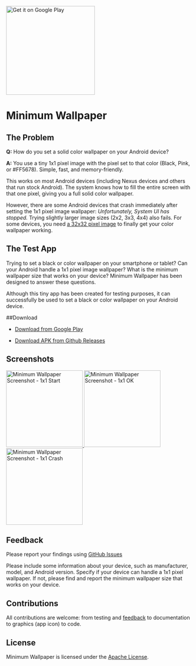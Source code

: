 <a href='https://play.google.com/store/apps/details?id=com.ahelloworlddev.minimumwallpaper'><img alt='Get it on Google Play' src='https://play.google.com/intl/en_us/badges/images/generic/en_badge_web_generic.png' width="240"/></a>

# Minimum Wallpaper

## The Problem

**Q:** How do you set a solid color wallpaper on your Android device?

**A:** You use a tiny 1x1 pixel image with the pixel set to that color (Black, Pink, or #FF5678). Simple, fast, and memory-friendly.

This works on most Android devices (including Nexus devices and others that run stock Android). The system knows how to fill the entire screen with that one pixel, giving you a full solid color wallpaper.

However, there are some Android devices that crash immediately after setting the 1x1 pixel image wallpaper: *Unfortunately, System UI has stopped.* Trying slightly larger image sizes (2x2, 3x3, 4x4) also fails. For some devices, you need [a 32x32 pixel image](https://github.com/AHelloWorldDev/MinimumWallpaper/issues/1) to finally get your color wallpaper working.

## The Test App

Trying to set a black or color wallpaper on your smartphone or tablet? Can your Android handle a 1x1 pixel image wallpaper? What is the minimum wallpaper size that works on your device? Minimum Wallpaper has been designed to answer these questions.

Although this tiny app has been created for testing purposes, it can successfully be used to set a black or color wallpaper on your Android device.

##Download

- [Download from Google Play](https://play.google.com/store/apps/details?id=com.ahelloworlddev.minimumwallpaper)

- [Download APK from Github Releases](https://github.com/AHelloWorldDev/MinimumWallpaper/releases/latest)

## Screenshots

<a href="https://cloud.githubusercontent.com/assets/22292999/18807393/1dcde148-824e-11e6-852a-1bd7e65587a7.png" target="_blank">
  <img src="https://cloud.githubusercontent.com/assets/22292999/18807393/1dcde148-824e-11e6-852a-1bd7e65587a7.png" width="207"     alt="Minimum Wallpaper Screenshot - 1x1 Start"/>
</a>
<a href="https://cloud.githubusercontent.com/assets/22292999/18807394/1dd01170-824e-11e6-8589-617d4cb3d5b9.png" target="_blank">
  <img src="https://cloud.githubusercontent.com/assets/22292999/18807394/1dd01170-824e-11e6-8589-617d4cb3d5b9.png" width="207"     alt="Minimum Wallpaper Screenshot - 1x1 OK"/>
</a>
<a href="https://cloud.githubusercontent.com/assets/22292999/18807395/1dd2b4b6-824e-11e6-8516-422c11cc11f5.png" target="_blank">
  <img src="https://cloud.githubusercontent.com/assets/22292999/18807395/1dd2b4b6-824e-11e6-8516-422c11cc11f5.png" width="207"     alt="Minimum Wallpaper Screenshot - 1x1 Crash"/>
</a>

## Feedback

Please report your findings using [GitHub Issues](https://github.com/AHelloWorldDev/MinimumWallpaper/issues)

Please include some information about your device, such as manufacturer, model, and Android version. Specify if your device can handle a 1x1 pixel wallpaper. If not, please find and report the minimum wallpaper size that works on your device.

## Contributions

All contributions are welcome: from testing and [feedback](https://github.com/AHelloWorldDev/MinimumWallpaper/issues) to documentation to graphics (app icon) to code.

## License

Minimum Wallpaper is licensed under the [Apache License](LICENSE).
